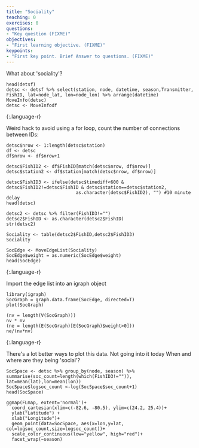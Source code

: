 ```yaml
---
title: "Sociality"
teaching: 0
exercises: 0
questions:
- "Key question (FIXME)"
objectives:
- "First learning objective. (FIXME)"
keypoints:
- "First key point. Brief Answer to questions. (FIXME)"
---
```


What about 'sociality'?

~~~
head(detsf)
detsc <- detsf %>% select(station, node, datetime, season,Transmitter, FishID, lat=node_lat, lon=node_lon) %>% arrange(datetime)
MoveInfo(detsc)
detsc <- MoveInfodf
~~~
{:.language-r}

Weird hack to avoid using a for loop, count the number of connections between IDs:
~~~
detsc$nrow <- 1:length(detsc$station)
df <- detsc
df$nrow <- df$nrow+1

detsc$FishID2 <- df$FishID[match(detsc$nrow, df$nrow)]
detsc$station2 <- df$station[match(detsc$nrow, df$nrow)]

detsc$FishID3 <- ifelse(detsc$timediff<600 & detsc$FishID2!=detsc$FishID & detsc$station==detsc$station2,
                          as.character(detsc$FishID2), "") #10 minute delay
head(detsc)

detsc2 <- detsc %>% filter(FishID3!="")
detsc2$FishID <- as.character(detsc2$FishID)
str(detsc2)

Sociality <- table(detsc2$FishID,detsc2$FishID3)
Sociality

SocEdge <- MoveEdgeList(Sociality)
SocEdge$weight = as.numeric(SocEdge$weight)
head(SocEdge)
~~~
{:.language-r}

Import the edge list into an igraph object

~~~
library(igraph)
SocGraph = graph.data.frame(SocEdge, directed=T)
plot(SocGraph)

(nv = length(V(SocGraph)))
nv * nv
(ne = length(E(SocGraph)[E(SocGraph)$weight>0]))
ne/(nv*nv)
~~~

{:.language-r}

There's a lot better ways to plot this data. Not going into it today
When and where are they being 'social'?

~~~
SocSpace <- detsc %>% group_by(node, season) %>% summarise(soc_count=length(which(FishID3!="")), lat=mean(lat),lon=mean(lon))
SocSpace$logsoc_count <-log(SocSpace$soc_count+1)
head(SocSpace)

ggmap(FLmap, extent='normal')+
  coord_cartesian(xlim=c(-82.6, -80.5), ylim=c(24.2, 25.4))+
  ylab("Latitude") +
  xlab("Longitude")+
  geom_point(data=SocSpace, aes(x=lon,y=lat, col=logsoc_count,size=logsoc_count))+
  scale_color_continuous(low="yellow", high="red")+
  facet_wrap(~season)
~~~

